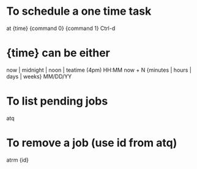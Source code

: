 # To schedule a one time task

at {time}
{command 0}
{command 1}
Ctrl-d

# {time} can be either

now | midnight | noon | teatime (4pm)
HH:MM
now + N {minutes | hours | days | weeks}
MM/DD/YY

# To list pending jobs

atq

# To remove a job (use id from atq)

atrm {id}

